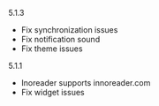 5.1.3
- Fix synchronization issues
- Fix notification sound
- Fix theme issues

5.1.1
- Inoreader supports innoreader.com
- Fix widget issues
